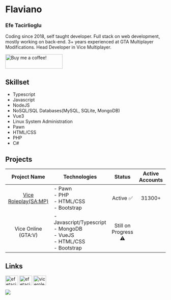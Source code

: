 # Flaviano
### Efe Tacirlioglu

Coding since 2018, self taught developer. Full stack on web development, mostly working on back-end. 3+ years experienced at GTA Multiplayer Modifications. Head Developer in Vice Multiplayer.

<a target="_blank" href="https://www.buymeacoffee.com/efetacirlioglu"><img src="https://www.upload.ee/image/14907815/blue-button.webp" alt="Buy me a coffee!" style="height: 45px !important;width: 180px;" ></a>

## **Skillset**

* Typescript
* Javascript
* NodeJS
* NoSQL/SQL Databases(MySQL, SQLite, MongoDB)
* Vue3
* Linux System Administration
* Pawn
* HTML/CSS
* PHP
* C#

## **Projects**

|           Project Name           | Technologies                                                                                                        |        Status       | Active Accounts
|:--------------------------------:|-------------------------------------------------------------------------------------------------------------------------|:-------------------:|:--------------------------------:|
|           <a href="https://www.vice-rp.com/" target="_blank">Vice Roleplay(SA:MP)</a>          | - Pawn<br>- PHP<br>- HTML/CSS<br>- Bootstrap<br>                                                                      | Active ✅ | 31300+
|           Vice Online (GTA:V)          | - Javascript/Typescript<br>- MongoDB<br>- VueJS<br>- HTML/CSS<br>- Bootstrap                                 |      Still on Progress ⚠️  |     

## **Links**

<a href="https://www.linkedin.com/in/efe-tacirlio%C4%9Flu-29b66a1b5/" target="_blank"><img align="center" src="https://cdn.jsdelivr.net/npm/simple-icons@3.0.1/icons/linkedin.svg" alt="efetacirlioglu" height="30" width="40" /></a>
<a href="https://instagram.com/efetacirliogluu" target="_blank"><img align="center" src="https://cdn.jsdelivr.net/npm/simple-icons@3.0.1/icons/instagram.svg" alt="efetacirliogluu" height="30" width="40" /></a>
<a href="https://discord.gg/viceroleplay" target="_blank"><img align="center" src="https://cdn.jsdelivr.net/npm/simple-icons@3.0.1/icons/discord.svg" alt="viceroleplay" height="30" width="40" /></a>

![](https://komarev.com/ghpvc/?username=Flavianooo)
